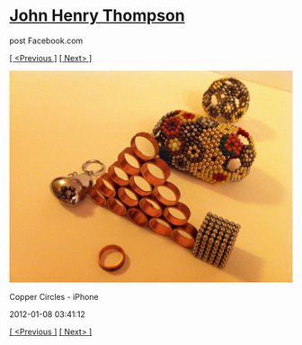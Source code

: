 # [John Henry Thompson](../README.md)
post Facebook.com

[[ <Previous ]](2012-01-08-1.md) [[ Next> ]](2012-01-08-3.md)

[![](../media/2012-01-08/Copper-Circles-iPhone-1.jpg)](../README.md)

Copper Circles - iPhone

2012-01-08 03:41:12

[[ <Previous ]](2012-01-08-1.md) [[ Next> ]](2012-01-08-3.md)